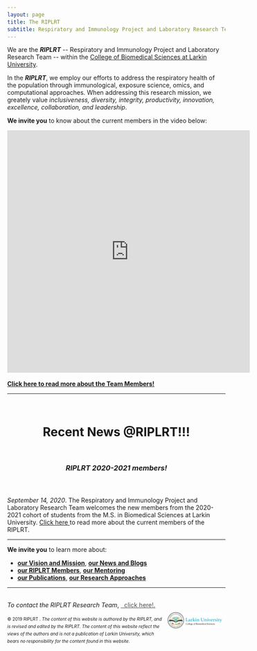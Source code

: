 ```yaml
---
layout: page
title: The RIPLRT
subtitle: Respiratory and Immunology Project and Laboratory Research Team
---
```


<p>We are the <b><i>RIPLRT</i></b> -- Respiratory and Immunology Project and Laboratory Research Team -- within the 
<a href="http://ularkin.org/college-of-biomedical-sciences/" target="_blank">College of Biomedical Sciences at Larkin University</a>.</p>

<p>In the <b><i>RIPLRT</i></b>, we employ our efforts to address the respiratory health of the population through immunological, exposure science, omics, and computational approaches. When addressing this research mission, we greately value <i>inclusiveness, diversity, integrity, productivity, innovation, excellence, collaboration, and leadership</i>.</p>

<p><b>We invite you</b> to know about the current members in the video below:</p> 


<iframe src="https://embed.wave.video/513f605f063275599e95d011" height="560" width="560" frameborder="0" allow="autoplay; fullscreen"></iframe>


<b><a href="https://www.riplrt.com/members">Click here to read more about the Team Members!</a></b>

<hr>

<br>
<header>
	<h1>Recent News @RIPLRT!!!</h1>
</header>

<header>
	<h3><i>RIPLRT 2020-2021 members!</i></h3>
</header>


<p><i>September 14, 2020</i>. The Respiratory and Immunology Project and Laboratory Research Team welcomes the new members from the 2020-2021 cohort of students from the M.S. in Biomedical Sciences at Larkin University. <a href="https://www.riplrt.com/members">Click here </a> to read more about the current members of the RIPLRT. </p>


<hr>

<p><b>We invite you</b> to learn more about:

<ul>
	<li><b><a href="mission" class="list-filter">our Vision and Mission</a></b>, <b><a href="blog" class="list-filter">our News and Blogs</a></b></li> 
	<li><b><a href="members" class="list-filter">our RIPLRT Members</a></b>, <b><a href="mentoring" class="list-filter">our Mentoring</a></b></li>
	<li><b><a href="publications" class="list-filter">our Publications</a></b>, <b><a href="lab" class="list-filter">our Research Approaches</a></b></li>
</ul>

<hr>

<br>
<i>To contact the RIPLRT Research Team</i>, 
<a href="mailto:contactus@riplrt.com" target="_blank" style="color:#515151;"><i class="fa fa-envelope" style="font-size:1em"></i> &nbsp; click here!.<br></a>

<a href="http://ularkin.org/college-of-biomedical-sciences/">
  <img src="/img/LU-Biomed-Logo-Horizontal-1.png" alt="College of Biomedical Sciences at Larkin University" align="right" style="width: 25%; height: 25%; margin:8px"/>
</a>

<font size="1">&#169; 2019 RIPLRT . <i>The content of this website is authored by the RIPLRT, and is revised and edited by the RIPLRT. The content of this website reflect the views of the authors and is not a publication of Larkin University, which bears no responsibility for the content found in this website</i>.</font>



